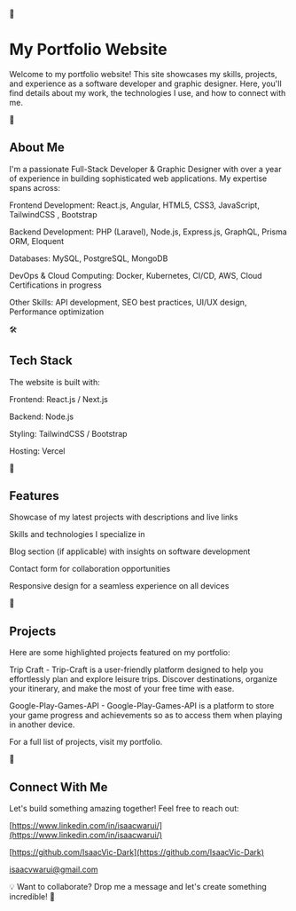 🚀 
# My Portfolio Website

Welcome to my portfolio website! This site showcases my skills, projects, and experience as a software developer and graphic designer. Here, you'll find details about my work, the technologies I use, and how to connect with me.

🌟 
## About Me

I'm a passionate Full-Stack Developer & Graphic Designer with over a year of experience in building sophisticated web applications. My expertise spans across:

Frontend Development: React.js, Angular, HTML5, CSS3, JavaScript, TailwindCSS , Bootstrap

Backend Development: PHP (Laravel), Node.js, Express.js, GraphQL, Prisma ORM, Eloquent

Databases: MySQL, PostgreSQL, MongoDB

DevOps & Cloud Computing: Docker, Kubernetes, CI/CD, AWS, Cloud Certifications in progress

Other Skills: API development, SEO best practices, UI/UX design, Performance optimization

🛠 
## Tech Stack

The website is built with:

Frontend: React.js / Next.js

Backend: Node.js 

Styling: TailwindCSS / Bootstrap

Hosting: Vercel 

🎨 
## Features

Showcase of my latest projects with descriptions and live links

Skills and technologies I specialize in

Blog section (if applicable) with insights on software development

Contact form for collaboration opportunities

Responsive design for a seamless experience on all devices

📂 
## Projects

Here are some highlighted projects featured on my portfolio:

Trip Craft - Trip-Craft is a user-friendly platform designed to help you effortlessly plan and explore leisure trips. Discover destinations, organize your itinerary, and make the most of your free time with ease.

Google-Play-Games-API - Google-Play-Games-API is a platform to store your game progress and achievements so as to access them when playing in another device.

For a full list of projects, visit my portfolio.

🔗 
## Connect With Me

Let's build something amazing together! Feel free to reach out:

[https://www.linkedin.com/in/isaacwarui/](https://www.linkedin.com/in/isaacwarui/)

[https://github.com/IsaacVic-Dark](https://github.com/IsaacVic-Dark)

[isaacvwarui@gmail.com](isaacvwarui@gmail.com)


💡 Want to collaborate? Drop me a message and let's create something incredible! 🚀